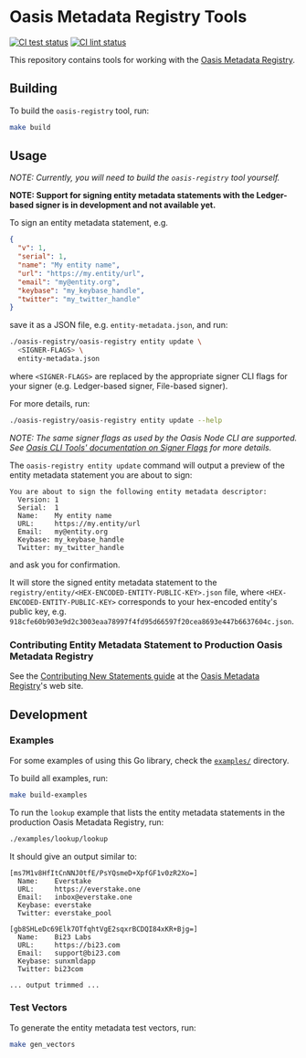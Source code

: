 # Oasis Metadata Registry Tools

[![CI test status][github-ci-tests-badge]][github-ci-tests-link]
[![CI lint status][github-ci-lint-badge]][github-ci-lint-link]

<!-- markdownlint-disable line-length -->
[github-ci-tests-badge]: https://github.com/oasisprotocol/oasis-core-rosetta-gateway/workflows/ci-tests/badge.svg
[github-ci-tests-link]: https://github.com/oasisprotocol/oasis-core-rosetta-gateway/actions?query=workflow:ci-tests+branch:master
[github-ci-lint-badge]: https://github.com/oasisprotocol/oasis-core-rosetta-gateway/workflows/ci-lint/badge.svg
[github-ci-lint-link]: https://github.com/oasisprotocol/oasis-core-rosetta-gateway/actions?query=workflow:ci-lint+branch:master
<!-- markdownlint-enable line-length -->

This repository contains tools for working with the [Oasis Metadata Registry].

[Oasis Metadata Registry]: https://github.com/oasisprotocol/metadata-registry

## Building

To build the `oasis-registry` tool, run:

```sh
make build
```

## Usage

_NOTE: Currently, you will need to build the `oasis-registry` tool yourself._

**NOTE: Support for signing entity metadata statements with the Ledger-based
signer is in development and not available yet.**

To sign an entity metadata statement, e.g.

```json
{
  "v": 1,
  "serial": 1,
  "name": "My entity name",
  "url": "https://my.entity/url",
  "email": "my@entity.org",
  "keybase": "my_keybase_handle",
  "twitter": "my_twitter_handle"
}
```

save it as a JSON file, e.g. `entity-metadata.json`, and run:

```sh
./oasis-registry/oasis-registry entity update \
  <SIGNER-FLAGS> \
  entity-metadata.json
```

where `<SIGNER-FLAGS>` are replaced by the appropriate signer CLI flags for your
signer (e.g. Ledger-based signer, File-based signer).

For more details, run:

```sh
./oasis-registry/oasis-registry entity update --help
```

_NOTE: The same signer flags as used by the Oasis Node CLI are supported.
See [Oasis CLI Tools' documentation on Signer Flags][oasis-cli-flags] for more
details._

The `oasis-registry entity update` command will output a preview of the entity
metadata statement you are about to sign:

```text
You are about to sign the following entity metadata descriptor:
  Version: 1
  Serial:  1
  Name:    My entity name
  URL:     https://my.entity/url
  Email:   my@entity.org
  Keybase: my_keybase_handle
  Twitter: my_twitter_handle
```

and ask you for confirmation.

It will store the signed entity metadata statement to the
`registry/entity/<HEX-ENCODED-ENTITY-PUBLIC-KEY>.json` file, where
`<HEX-ENCODED-ENTITY-PUBLIC-KEY>` corresponds to your hex-encoded entity's
public key, e.g.
`918cfe60b903e9d2c3003eaa78997f4fd95d66597f20cea8693e447b6637604c.json`.

[oasis-cli-flags]:
  https://docs.oasis.dev/general/manage-tokens/oasis-cli-tools/setup#signer-flags

### Contributing Entity Metadata Statement to Production Oasis Metadata Registry

See the [Contributing New Statements guide][contrib-guide] at the
[Oasis Metadata Registry]'s web site.

[contrib-guide]:
  https://github.com/oasisprotocol/metadata-registry#contributing-new-statements

## Development

### Examples

For some examples of using this Go library, check the [`examples/`] directory.

To build all examples, run:

```sh
make build-examples
```

To run the `lookup` example that lists the entity metadata statements in the
production Oasis Metadata Registry, run:

```sh
./examples/lookup/lookup
```

It should give an output similar to:

```text
[ms7M1v8HfItCnNNJ0tfE/PsYQsmeD+XpfGF1v0zR2Xo=]
  Name:    Everstake
  URL:     https://everstake.one
  Email:   inbox@everstake.one
  Keybase: everstake
  Twitter: everstake_pool

[gb8SHLeDc69Elk7OTfqhtVgE2sqxrBCDQI84xKR+Bjg=]
  Name:    Bi23 Labs
  URL:     https://bi23.com
  Email:   support@bi23.com
  Keybase: sunxmldapp
  Twitter: bi23com

... output trimmed ...
```

[`examples/`]: examples/

### Test Vectors

To generate the entity metadata test vectors, run:

```sh
make gen_vectors
```
